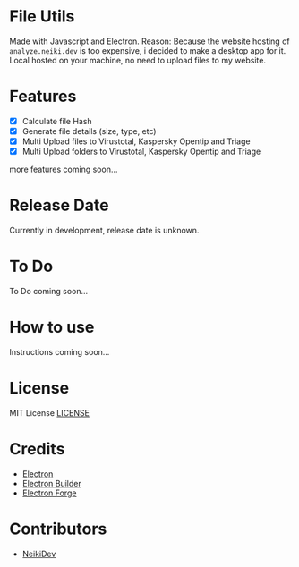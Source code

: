 # File Utils

Made with Javascript and Electron.
Reason: Because the website hosting of `analyze.neiki.dev` is too expensive, i decided to make a desktop app for it.
Local hosted on your machine, no need to upload files to my website.

# Features

- [x] Calculate file Hash
- [x] Generate file details (size, type, etc)
- [x] Multi Upload files to Virustotal, Kaspersky Opentip and Triage
- [x] Multi Upload folders to Virustotal, Kaspersky Opentip and Triage

more features coming soon...

# Release Date

Currently in development, release date is unknown.

# To Do

To Do coming soon...

# How to use

Instructions coming soon...

# License 

MIT License [LICENSE](LICENSE)

# Credits

- [Electron](https://electronjs.org/)
- [Electron Builder](https://www.electron.build/)
- [Electron Forge](https://www.electronforge.io/)

# Contributors

- [NeikiDev](https://github.com/NeikiDev)
